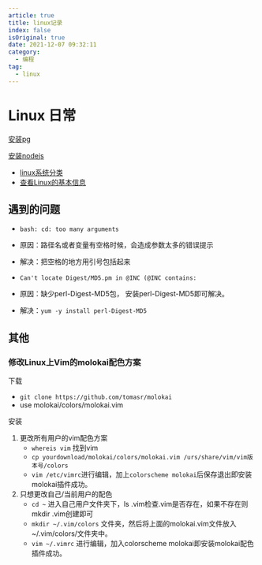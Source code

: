 ```yaml
---
article: true
title: linux记录  
index: false
isOriginal: true
date: 2021-12-07 09:32:11  
category:
  - 编程  
tag:
  - linux
---
```


# Linux 日常

[安装pg](./stroll.md#pg-坑)

[安装nodejs](./stroll.md#安装-nodejs-流程)


- [linux系统分类](./sys_category)
- [查看Linux的基本信息](./sys_base_info)



## 遇到的问题

- `bash: cd: too many arguments`
- 原因：路径名或者变量有空格时候，会造成参数太多的错误提示
- 解决：把空格的地方用引号包括起来

- `Can't locate Digest/MD5.pm in @INC (@INC contains:`
- 原因：缺少perl-Digest-MD5包， 安装perl-Digest-MD5即可解决。
- 解决：`yum -y install perl-Digest-MD5`


## 其他

### 修改Linux上Vim的molokai配色方案

下载

- `git clone https://github.com/tomasr/molokai`
- use molokai/colors/molokai.vim

安装

1. 更改所有用户的vim配色方案
    - `whereis vim` 找到vim
    - `cp yourdownload/molokai/colors/molokai.vim /urs/share/vim/vim版本号/colors`
    - `vim /etc/vimrc`进行编辑，加上`colorscheme molokai`后保存退出即安装molokai插件成功。
2. 只想更改自己/当前用户的配色
    - `cd ~` 进入自己用户文件夹下，ls .vim检查.vim是否存在，如果不存在则mkdir .vim创建即可
    - `mkdir ~/.vim/colors` 文件夹，然后将上面的molokai.vim文件放入~/.vim/colors/文件夹中。
    - `vim ~/.vimrc` 进行编辑，加入colorscheme molokai即安装molokai配色插件成功。

